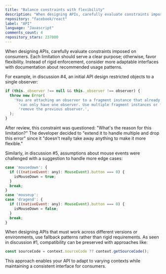 ```yaml
---
title: "Balance constraints with flexibility"
description: "When designing APIs, carefully evaluate constraints imposed on consumers. Each limitation should serve a clear purpose; otherwise, favor flexibility. Instead of rigid enforcement, consider more adaptable interfaces with documentation about recommended usage patterns."
repository: "facebook/react"
label: "API"
language: "Javascript"
comments_count: 4
repository_stars: 237000
---
```


When designing APIs, carefully evaluate constraints imposed on consumers. Each limitation should serve a clear purpose; otherwise, favor flexibility. Instead of rigid enforcement, consider more adaptable interfaces with documentation about recommended usage patterns.

For example, in discussion #4, an initial API design restricted objects to a single observer:

```js
if (this._observer !== null && this._observer !== observer) {
  throw new Error(
    'You are attaching an observer to a fragment instance that already has one. Fragment instances ' +
      'can only have one observer. Use multiple fragment instances or first call unobserveUsing() to ' +
      'remove the previous observer.',
  );
}
```

After review, this constraint was questioned: "What's the reason for this limitation?" The developer decided to "extend it to handle multiple and drop this error" since it "doesn't really take away anything to make it more flexible."

Similarly, in discussion #5, assumptions about mouse events were challenged with a suggestion to handle more edge cases:

```js
case 'mousedown': {
  if (((nativeEvent: any): MouseEvent).button === 0) {
    isMouseDown = true;
  }
  break;
}
case 'mouseup':
case 'dragend': {
  if (((nativeEvent: any): MouseEvent).button === 0) {
    isMouseDown = false;
  }
  break;
}
```

When designing APIs that must work across different versions or environments, use fallback patterns rather than rigid requirements. As seen in discussion #1, compatibility can be preserved with approaches like:

```js
const sourceCode = context.sourceCode ?? context.getSourceCode();
```

This approach enables your API to adapt to varying contexts while maintaining a consistent interface for consumers.